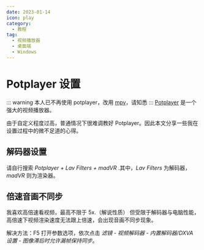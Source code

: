 ```yaml
---
date: 2023-01-14
icon: play
category:
  - 教程
tag:
  - 视频播放器
  - 桌面端
  - Windows
---
```


# Potplayer 设置

::: warning
本人已不再使用 potplayer，改用 [mpv](../farraginous/recommend_packages.md#mpv)，请知悉
:::
[Potplayer](../farraginous/recommend_packages.md#potplayer) 是一个强大的视频播放器。

由于自定义程度过高，普通情况下很难调教好 Potplayer。因此本文分享一些我在设置过程中的微不足道的心得。

## 解码器设置

请自行搜索 _Potplayer + Lav Filters + madVR_ .其中，_Lav Filters_ 为解码器，_madVR_ 则为渲染器。

## 倍速音画不同步

我喜欢高倍速看视频，最高不限于 5x.（解说性质） 但受限于解码器与电脑性能，高倍速下视频渲染速度无法跟上倍速，会出现音画不同步现象。

解决方法：F5 打开参数选项，依次点击 _滤镜 - 视频解码器 - 内置解码器/DXVA 设置 - 图像滞后时允许漏帧保持同步_。
